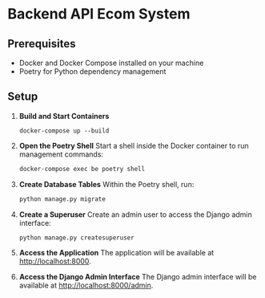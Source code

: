 
# Backend API Ecom System

## Prerequisites
- Docker and Docker Compose installed on your machine
- Poetry for Python dependency management

## Setup
 
1. **Build and Start Containers**
   ```bashs
   docker-compose up --build
   ```

2. **Open the Poetry Shell**
   Start a shell inside the Docker container to run management commands:
   ```bash
   docker-compose exec be poetry shell
   ```

3. **Create Database Tables**
   Within the Poetry shell, run:
   ```bash
   python manage.py migrate
   ```

4. **Create a Superuser**
   Create an admin user to access the Django admin interface:
   ```bash
   python manage.py createsuperuser
   ```

5. **Access the Application**
   The application will be available at [http://localhost:8000](http://localhost:8000).

6. **Access the Django Admin Interface**
   The Django admin interface will be available at [http://localhost:8000/admin](http://localhost:8000/admin).

<!-- ## Running Tests -->


<!-- 1. **Run Tests**
   To run tests, open the Poetry shell as described above and then run:
   ```bash
   python manage.py test
   ```

## Backend Design

### Model Structure

- **Incident**: Represents an incident report with fields for contact number, provider, location, description, additional info, status, and address.
- **Provider**: Represents a provider with fields for name, description, API key, website link, and logo URL.
- **Volunteer**: Represents a volunteer with fields for full name, contact number, location, address, activity status, notes, and assistance type.

### API Structure

- **Incident API**: Allows providers to create incidents. Requires API key for authentication.
- **Volunteer API**: Provides a list of active volunteers. No authentication required.

## How to Use the APIs

- **Incident API**: To create an incident, make a POST request to `/api/incidents/` with the required fields and include the API key in the `Authorization` header in the format `Api-Key <your_api_key>`.
  
- **Volunteer API**: To retrieve the list of active volunteers, make a GET request to `/api/volunteers/`. No authentication is required.

## Signals and Background Tasks

- **Signals**: Used to perform actions when certain events occur, such as saving or deleting instances of models.
- **Background Tasks**: Managed using Celery for asynchronous processing of tasks. Ensure the Celery worker is running to handle background tasks.

## Troubleshooting

- Ensure that Docker and Docker Compose are correctly installed.
- Check the `.env` file for any missing or incorrect values.
- Review the logs for Docker services to diagnose any issues.
```

This version includes updated instructions for using Poetry and running Django management commands within the Docker container. -->

